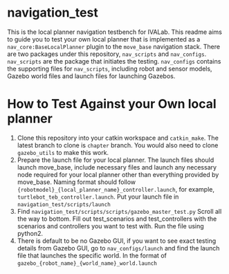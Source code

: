 # navigation_test
This is the local planner navigation testbench for IVALab. This readme aims to guide you to test your own local planner that is implemented as a ```nav_core:BaseLocalPlanner``` plugin to the ```move_base``` navigation stack.
There are two packages under this repository, ```nav_scripts``` and ```nav_configs```. ```nav_scripts``` are the package that initiates the testing. ```nav_configs``` contains the supporting files for ```nav_scripts```, including robot and sensor models, Gazebo world files and launch files for launching Gazebos.
# How to Test Against your Own local planner
1. Clone this repository into your catkin workspace and ```catkin_make```. The latest branch to clone is ```chapter``` branch. You would also need to clone ```gazebo_utils``` to make this work.
2. Prepare the launch file for your local planner. The launch files should launch move_base, include necessary files and launch any necessary node required for your local planner other than everything provided by move_base.
Naming format should follow ```{robotmodel}_{local_planner_name}_controller.launch```, for example, ```turtlebot_teb_controller.launch```. Put your launch file in ```navigation_test/scripts/launch```
3. Find ```navigation_test/scripts/scripts/gazebo_master_test.py``` Scroll all the way to bottom. Fill out test_scenarios and test_controllers with the scenarios and controllers you want to test with. Run the file using python2.
4. There is default to be no Gazebo GUI, if you want to see exact testing details from Gazebo GUI, go to ```nav_configs/launch``` and find the launch file that launches the specific world. In the format of ```gazebo_{robot_name}_{world_name}_world.launch```
